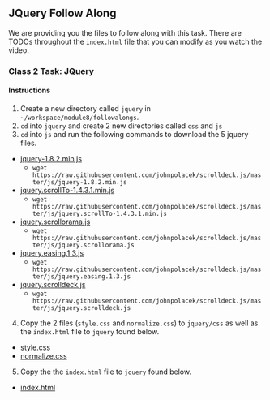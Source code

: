 ## JQuery Follow Along
We are providing you the files to follow along with this task.  There are TODOs throughout the `index.html` file that you can modify as you watch the video.

### Class 2 Task: JQuery

#### Instructions
1. Create a new directory called `jquery` in `~/workspace/module8/followalongs`.
2. `cd` into `jquery` and create 2 new directories called `css` and `js`
3. `cd` into `js` and run the following commands to download the 5 jquery files.
 * [jquery-1.8.2.min.js](jquery-1.8.2.min.js)
   * `wget https://raw.githubusercontent.com/johnpolacek/scrolldeck.js/master/js/jquery-1.8.2.min.js`
 * [jquery.scrollTo-1.4.3.1.min.js]() 
   * `wget https://raw.githubusercontent.com/johnpolacek/scrolldeck.js/master/js/jquery.scrollTo-1.4.3.1.min.js`
 * [jquery.scrollorama.js](jquery-1.8.2.min.js) 
   * `wget https://raw.githubusercontent.com/johnpolacek/scrolldeck.js/master/js/jquery.scrollorama.js`
 * [jquery.easing.1.3.js](jquery-1.8.2.min.js) 
   * `wget https://raw.githubusercontent.com/johnpolacek/scrolldeck.js/master/js/jquery.easing.1.3.js`
 * [jquery.scrolldeck.js](jquery-1.8.2.min.js) 
   * `wget https://raw.githubusercontent.com/johnpolacek/scrolldeck.js/master/js/jquery.scrolldeck.js`
4. Copy the 2 files (`style.css` and `normalize.css`) to `jquery/css` as well as the `index.html` file to `jquery` found below.
 * [style.css](style.css)
 * [normalize.css](normalize.css)
5. Copy the the `index.html` file to `jquery` found below.
 * [index.html](index.html)
